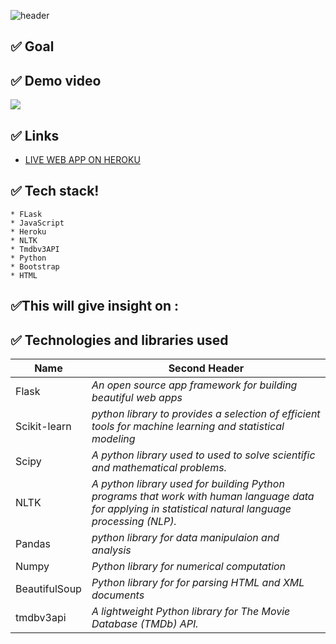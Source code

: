 ![header](https://capsule-render.vercel.app/api?type=wave&color=gradient&height=300&section=header&text=Movie-Recommender%20App&fontSize=60)

## ✅ Goal

## ✅  Demo video 
![](https://github.com/Gift-Ojeabulu/Movie-Recommendation-System/blob/main/The%20Movie%20Recommender%20App%20(2).gif)

## ✅    Links 
* [LIVE WEB APP ON HEROKU](https://gift-movie-recommender.herokuapp.com/)

## ✅ Tech stack!
	* FLask
    * JavaScript
    * Heroku
    * NLTK
    * Tmdbv3API
    * Python
    * Bootstrap
    * HTML
## ✅This will give insight on :

## ✅ Technologies and libraries used
| Name  | Second Header |
| ------------- | ------------- |
| Flask |  *An open source app framework for building beautiful web apps* |
| Scikit-learn  | *python library to provides a selection of efficient tools for machine learning and statistical modeling*  |
| Scipy| *A python library used to used to solve scientific and mathematical problems.* |
| NLTK | *A python library used for building Python programs that work with human language data for applying in statistical natural language processing (NLP).*|
| Pandas | *python library for data manipulaion and analysis*|
| Numpy | *Python library for numerical computation*|
| BeautifulSoup | *Python library for  for parsing HTML and XML documents*|
| tmdbv3api | *A lightweight Python library for The Movie Database (TMDb) API.*|


